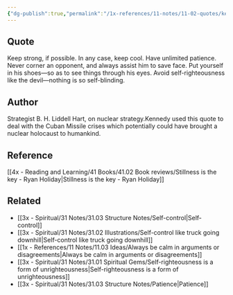 ```yaml
---
{"dg-publish":true,"permalink":"/1x-references/11-notes/11-02-quotes/keep-strong-if-possible-in-any-case-keep-cool-have-unlimited-patience-never-corner-an-opponent-and-always-assist-him-to-save-face-b-h-liddell-hart/","title":"Keep strong, if possible. In any case, keep cool. Have unlimited patience. Never corner an opponent, and always assist him to save face - B. H. Liddell Hart","created":"2024-03-08T21:34:54.581+03:00","updated":"2024-03-08T21:38:15.925+03:00"}
---
```



## Quote
Keep strong, if possible. In any case, keep cool. Have unlimited patience. Never corner an opponent, and always assist him to save face. Put yourself in his shoes—so as to see things through his eyes. Avoid self-righteousness like the devil—nothing is so self-blinding.

## Author
Strategist B. H. Liddell Hart, on nuclear strategy.Kennedy used this quote to deal with the Cuban Missile crises which potentially could have brought a nuclear holocaust to humankind.

## Reference
[[4x - Reading and Learning/41 Books/41.02 Book reviews/Stillness is the key - Ryan Holiday\|Stillness is the key - Ryan Holiday]]

## Related
- [[3x - Spiritual/31 Notes/31.03 Structure Notes/Self-control\|Self-control]]
- [[3x - Spiritual/31 Notes/31.02 Illustrations/Self-control like truck going downhill\|Self-control like truck going downhill]]
- [[1x - References/11 Notes/11.03 Ideas/Always be calm in arguments or disagreements\|Always be calm in arguments or disagreements]]
- [[3x - Spiritual/31 Notes/31.01 Spiritual Gems/Self-righteousness is a form of unrighteousness\|Self-righteousness is a form of unrighteousness]]
- [[3x - Spiritual/31 Notes/31.03 Structure Notes/Patience\|Patience]]